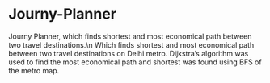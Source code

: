 # Journy-Planner
Journy Planner, which finds shortest and most economical path between two travel destinations.\n
Which finds shortest and most economical path between two travel destinations on Delhi metro. Dijkstra’s algorithm was used to find the most economical path and shortest was found using BFS of the metro map.
